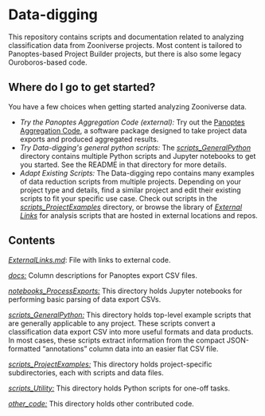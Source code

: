 # Data-digging
This repository contains scripts and documentation related to analyzing classification data from Zooniverse projects.  Most content is tailored to Panoptes-based Project Builder projects, but there is also some legacy Ouroboros-based code.

## Where do I go to get started?

You have a few choices when getting started analyzing Zooniverse data.
- *Try the Panoptes Aggregation Code (external):* Try out the [Panoptes Aggregation Code](https://aggregation-caesar.zooniverse.org/docs), a software package designed to take project data exports and produced aggregated results.
- *Try Data-digging's general python scripts:* The [*scripts_GeneralPython*](scripts_GeneralPython) directory contains multiple Python scripts and Jupyter notebooks to get you started.  See the README in that directory for more details.
- *Adapt Existing Scripts:* The Data-digging repo contains many examples of data reduction scripts from multiple projects.  Depending on your project type and details, find a similar project and edit their existing scripts to fit your specific use case.  Check out scripts in the [*scripts_ProjectExamples*](scripts_ProjectExamples) directory, or browse the library of [*External Links*](ExternalLinks.md) for analysis scripts that are hosted in external locations and repos.

## Contents

[*ExternalLinks.md*](ExternalLinks.md): File with links to external code.

[*docs:*](docs) Column descriptions for Panoptes export CSV files.

[*notebooks_ProcessExports:*](notebooks_ProcessExports) This directory holds Jupyter notebooks for performing basic parsing of data export CSVs.

[*scripts_GeneralPython:*](scripts_GeneralPython) This directory holds top-level example scripts that are generally applicable to any project.  These scripts convert a classification data export CSV into more useful formats and data products.  In most cases, these scripts extract information from the compact JSON-formatted “annotations” column data into an easier flat CSV file.

[*scripts_ProjectExamples:*](scripts_ProjectExamples) This directory holds project-specific subdirectories, each with scripts and data files.

[*scripts_Utility:*](scripts_Utility) This directory holds Python scripts for one-off tasks.

[*other_code:*](other_code) This directory holds other contributed code.
